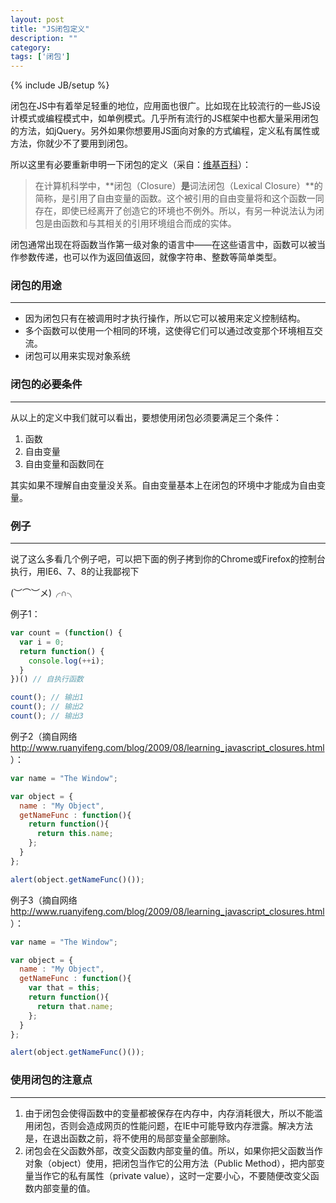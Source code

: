 ```yaml
---
layout: post
title: "JS闭包定义"
description: ""
category: 
tags: ['闭包']
---
```

{% include JB/setup %}

闭包在JS中有着举足轻重的地位，应用面也很广。比如现在比较流行的一些JS设计模式或编程模式中，如单例模式。几乎所有流行的JS框架中也都大量采用闭包的方法，如jQuery。另外如果你想要用JS面向对象的方式编程，定义私有属性或方法，你就少不了要用到闭包。

所以这里有必要重新申明一下闭包的定义（采自：[维基百科](http://zh.wikipedia.org/wiki/%E9%97%AD%E5%8C%85_\(%E8%AE%A1%E7%AE%97%E6%9C%BA%E7%A7%91%E5%AD%A6\))）：
  
>在计算机科学中，**闭包（Closure）**是**词法闭包（Lexical Closure）**的简称，是引用了自由变量的函数。这个被引用的自由变量将和这个函数一同存在，即使已经离开了创造它的环境也不例外。所以，有另一种说法认为闭包是由函数和与其相关的引用环境组合而成的实体。

<!--more-->
闭包通常出现在将函数当作第一级对象的语言中——在这些语言中，函数可以被当作参数传递，也可以作为返回值返回，就像字符串、整数等简单类型。

### 闭包的用途
---

* 因为闭包只有在被调用时才执行操作，所以它可以被用来定义控制结构。
* 多个函数可以使用一个相同的环境，这使得它们可以通过改变那个环境相互交流。
* 闭包可以用来实现对象系统

### 闭包的必要条件
---
从以上的定义中我们就可以看出，要想使用闭包必须要满足三个条件：

1. 函数
2. 自由变量
3. 自由变量和函数同在

其实如果不理解自由变量没关系。自由变量基本上在闭包的环境中才能成为自由变量。

### 例子
---
说了这么多看几个例子吧，可以把下面的例子拷到你的Chrome或Firefox的控制台执行，用IE6、7、8的让我鄙视下 

(︶⌒︶メ)╭∩╮

例子1：

```js
var count = (function() {
  var i = 0;
  return function() {
    console.log(++i);
  }
})() // 自执行函数

count(); // 输出1
count(); // 输出2
count(); // 输出3
```

例子2（摘自网络 <http://www.ruanyifeng.com/blog/2009/08/learning_javascript_closures.html>）：

```js
var name = "The Window";

var object = {
  name : "My Object",
  getNameFunc : function(){
    return function(){
      return this.name;
    };
  }
};

alert(object.getNameFunc()());
```

例子3（摘自网络 <http://www.ruanyifeng.com/blog/2009/08/learning_javascript_closures.html>）：

```js
var name = "The Window";

var object = {
  name : "My Object",
  getNameFunc : function(){
    var that = this;
    return function(){
      return that.name;
    };
  }
};

alert(object.getNameFunc()());
```

### 使用闭包的注意点
---

1. 由于闭包会使得函数中的变量都被保存在内存中，内存消耗很大，所以不能滥用闭包，否则会造成网页的性能问题，在IE中可能导致内存泄露。解决方法是，在退出函数之前，将不使用的局部变量全部删除。
2. 闭包会在父函数外部，改变父函数内部变量的值。所以，如果你把父函数当作对象（object）使用，把闭包当作它的公用方法（Public Method），把内部变量当作它的私有属性（private value），这时一定要小心，不要随便改变父函数内部变量的值。

